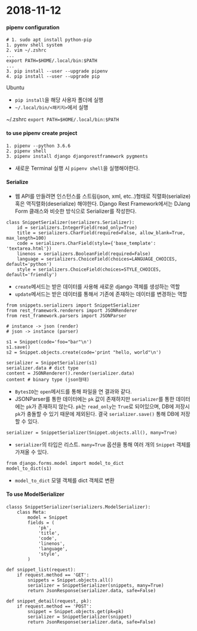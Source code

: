 # 2018-11-12
#### pipenv configuration
```
# 1. sudo apt install python-pip
1. pyenv shell system
2. vim ~/.zshrc
...
export PATH=$HOME/.local/bin:$PATH
...
3. pip install --user --upgrade pipenv
4. pip install --user --upgrade pip
```

Ubuntu
- `pip install`을 해당 사용자 폴더에 실행
- `~/.local/bin/<패키지>`에서 실행

~/.zshrc
`export PATH=$HOME/.local/bin:$PATH`

#### to use pipenv create project
```
1. pipenv --python 3.6.6
2. pipenv shell
3. pipenv install django djangorestframework pygments
```
- 새로운 Terminal 실행 시 `pipenv shell`을 실행해야한다.

#### Serialize
- 웹 API를 만들려면 인스턴스를 스트림(json, xml, etc..)형태로 직렬화(serialize) 혹은 역직렬화(deserialize) 해야한다.
Django Rest Framework에서는 DJang Form 클래스와 비슷한 방식으로 Serializer를 작성한다.
```
class SnippetSerializer(serializers.Serializer):
    id = serializers.IntegerField(read_only=True)
    title = serializers.CharField(required=False, allow_blank=True, max_length=100)
    code = serializers.CharField(style={'base_template': 'textarea.html'})
    linenos = serializers.BooleanField(required=False)
    language = serializers.ChoiceField(choices=LANGUAGE_CHOICES, default='python')
    style = serializers.ChoiceField(choices=STYLE_CHOICES, default='friendly')
```
- `create`메서드는 받은 데이터를 사용해 새로운 django 객체를 생성하는 역할
- `update`메서드는 받은 데이터를 통해서 기존에 존재하는 데이터를 변경하는 역할

```
from snippets.serializers import SnippetSerializer
from rest_framework.renderers import JSONRenderer
from rest_framework.parsers import JSONParser

# instance -> json (render)
# json -> instance (parser)

s1 = Snippet(code='foo="bar"\n')
s1.save()
s2 = Snippet.objects.create(code='print "hello, world"\n')

serializer = SnippetSerializer(s1)
serializer.data # dict type
content = JSONRenderer().render(serializer.data)
content # binary type (json형태)
```

- `BytesIO`는 `open`메서드를 통해 파일을 연 결과와 같다.
- JSONParser를 통한 데이터에는 `pk` 값이 존재하지만 `serializer`를 통한 데이터에는 `pk`가 존재하지 않는다. `pk`는 `read_only`는 `True`로 되어있으며, DB에 저장시 `pk`가 충돌할 수 있기 때문에 제외된다. 결국 `serializer.save()` 통해 DB에 저장할 수 있다.
```
serializer = SnippetSerializer(Snippet.objects.all(), many=True)
```
- `serializer`의 타입은 리스트. `many=True` 옵션을 통해 여러 개의 `Snippet` 객체를 가져올 수 있다.

```
from django.forms.model import model_to_dict
model_to_dict(s1)
```
- `model_to_dict` 모델 객체를 dict 객체로 변환

#### To use ModelSerializer
```
classs SnippetSerializer(serializers.ModelSerializer):
	class Meta:
		model = Snippet
		fields = (
			'pk',
			'title',
			'code',
			'linenos',
			'language',
			'style',
		)
```

```
def snippet_list(request):
	if request.method == 'GET':
		snippets = Snippet.objects.all()
		serializer = SnippetSerializer(snippets, many=True)
		return JsonResponse(serializer.data, safe=False)
		
def snippet_detail(request, pk):
	if request.method == 'POST':
		snippet = Snippet.objects.get(pk=pk)
		serializer = SnippetSerializer(snippet)
		return JsonResponse(serializer.data, safe=False)


```